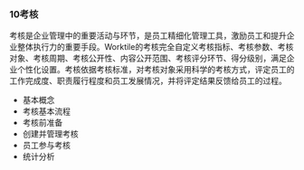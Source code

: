 ### 10考核

考核是企业管理中的重要活动与环节，是员工精细化管理工具，激励员工和提升企业整体执行力的重要手段。Worktile的考核完全自定义考核指标、考核参数、考核对象、考核周期、考核公开性、内容公开范围、考核评分环节、得分级别，满足企业个性化设置。考核依据考核标准，对考核对象采用科学的考核方式，评定员工的工作完成度、职责履行程度和员工发展情况，并将评定结果反馈给员工的过程。

* 基本概念
* 考核基本流程
* 考核前准备
* 创建并管理考核
* 员工参与考核
* 统计分析